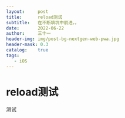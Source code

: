```yaml
---
layout:     post
title:      reload测试
subtitle:   在不断填坑中前进。。
date:       2022-06-22
author:     三十一
header-img: img/post-bg-nextgen-web-pwa.jpg
header-mask: 0.3
catalog:    true
tags:
   - iOS
---
```


# reload测试


测试

